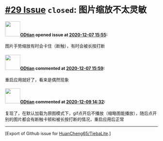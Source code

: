 # [\#29 Issue](https://github.com/HuanCheng65/TiebaLite/issues/29) `closed`: 图片缩放不太灵敏

#### <img src="https://avatars.githubusercontent.com/u/40318251?u=527c7ec8467a61bf14b6a5fb28baf7c7f2d8aa10&v=4" width="50">[ODtian](https://github.com/ODtian) opened issue at [2020-12-07 15:55](https://github.com/HuanCheng65/TiebaLite/issues/29):

图片手势缩放有时会卡住（断触），有时会被长按打断

#### <img src="https://avatars.githubusercontent.com/u/40318251?u=527c7ec8467a61bf14b6a5fb28baf7c7f2d8aa10&v=4" width="50">[ODtian](https://github.com/ODtian) commented at [2020-12-07 15:59](https://github.com/HuanCheng65/TiebaLite/issues/29#issuecomment-740008818):

重启应用就好了，看来是偶然现象

#### <img src="https://avatars.githubusercontent.com/u/40318251?u=527c7ec8467a61bf14b6a5fb28baf7c7f2d8aa10&v=4" width="50">[ODtian](https://github.com/ODtian) commented at [2020-12-09 14:32](https://github.com/HuanCheng65/TiebaLite/issues/29#issuecomment-741809992):

复现了，在默认加载为原图模式下，gif点开后不播放（缩略图能播放），随后点开别的图片都会有断触卡顿和被长按打断的情况，重启应用后正常


-------------------------------------------------------------------------------



[Export of Github issue for [HuanCheng65/TiebaLite](https://github.com/HuanCheng65/TiebaLite).]
